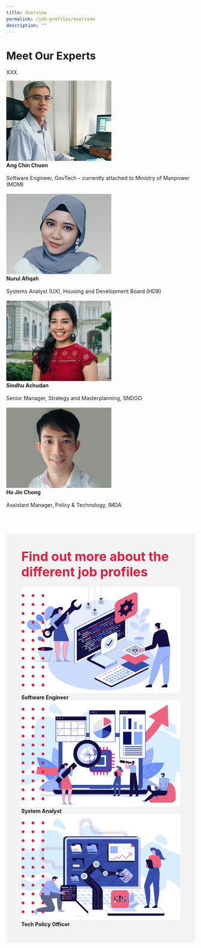 ```yaml
---
title: Overview
permalink: /job-profiles/overview
description: ""
---
```

# Meet Our Experts
XXX
<br>
<div class="row" >
	<div class="col"> 
	<a href="/job-profiles/software-engineer/ang-chin-chuen"><img src="images/ang-chin-chuen.jpg" alt="Ang Chin Chuen"></a><br>
		<div class="header"><b>Ang Chin Chuen</b></div><br>
		<div class="para">Software Engineer, GovTech – currently attached to Ministry of Manpower (MOM)
</div>
<br>

</div>
	<div class="col"> 
<a href="/job-profiles/systems-analyst/nurul-afiqah"><img src="images/nurul-afiqah.jpg" alt="Nurul Afiqah"></a><br>
	<div class="header"><b>Nurul Afiqah</b></div><br>
	<div class="para">Systems Analyst (UX), Housing and Development Board (HDB)
</div>
<br>

</div>
	<div class="col"> 
<a href="/job-profiles/tech-policy/sindhu"><img src="images/sindhu-achudan.jpg" alt="Sindhu Achudan"></a><br>
	<div class="header"><b>Sindhu Achudan</b></div><br>
	<div class="para">Senior Manager, Strategy and Masterplanning, SNDGO
</div>
<br></div></div>

<div class="row">
<div class="col"> 
<a href="/job-profiles/tech-policy/ho-jin-chong"><img src="images/ho-jin-chong.jpg" alt="Ho Jin Chong"></a><br>
		<div class="header"><b>Ho Jin Chong</b></div><br>
		<div class="para">Assistant Manager, Policy & Technology, IMDA
</div>
<br>

</div>
	<div class="col"> 
<br>

</div>
	<div class="col"> 
</div>
<br></div></div>


<br>
<div class="row" style="background-color: #f3f3f3; padding: 20px 20px 20px 20px;">

<div class="row" style="font-size:34px; font-weight: 700; color: #ed1a3b; background-color: #f3f3f3; padding: 20px 20px 20px 20px;"> Find out more about the different job profiles</div>
	
<div class="row" style="background-color: #f3f3f3; padding: 0px 20px 20px 20px;">	
	<div class="col"> 
<a href="/job-profiles/software-engineer/overview"><img src="/images/job-profile-se1.jpg" alt="Ang Chin Chuen"></a><br>
		<div class="header"><b>Software Engineer</b></div>

</div>
	<div class="col"> 
<a href="/job-profiles/systems-analyst/overview"><img src="/images/job-profile-sa1.jpg" alt="Nurul Afiqah"></a><br>
	<div class="header"><b>System Analyst</b></div>

</div>
	<div class="col"> 
<a href="/job-profiles/tech-policy/overview"><img src="/images/job-profile-1.jpg" alt="Sindhu Achudan"></a><br>
	<div class="header"><b>Tech Policy Officer</b></div>
</div></div>